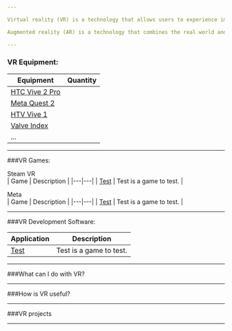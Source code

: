 ```yaml
---

Virtual reality (VR) is a technology that allows users to experience immersive and interactive simulations of real or imagined environments.

Augmented reality (AR) is a technology that combines the real world and computer-generated content. AR users experience a real-world environment with digital information overlaid on top of it.

---
```


### VR Equipment:

| Equipment | Quantity |
|---|---|
| [HTC Vive 2 Pro](link) |  |
| [Meta Quest 2](link) |  |
| [HTV Vive 1](link) |  |
| [Valve Index](link) |  |
| ... |  |

---

###VR Games:

Steam VR  
| Game | Description |
|---|---|
| [Test](https://test.com) | Test is a game to test. |  

Meta  
| Game | Description |
|---|---|
| [Test](https://test.com) | Test is a game to test. |

---

###VR Development Software:  

| Application | Description |
|---|---|
| [Test](https://test.com) | Test is a game to test. |

---

###What can I do with VR?

---

###How is VR useful?

---

###VR projects

---
